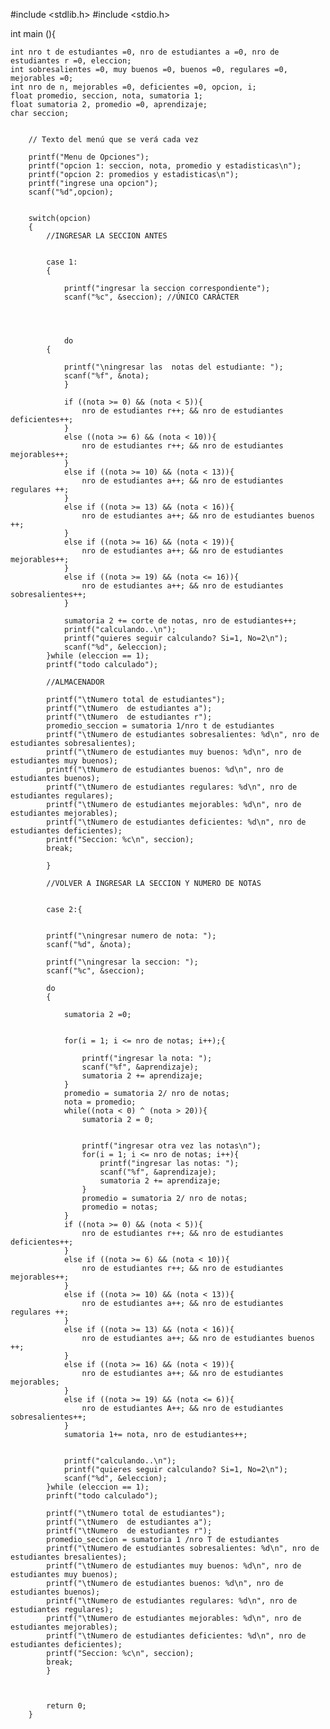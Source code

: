 
#include <stdlib.h>
#include <stdio.h>



 int main (){
	
	int nro t de estudiantes =0, nro de estudiantes a =0, nro de estudiantes r =0, eleccion;
	int sobresalientes =0, muy buenos =0, buenos =0, regulares =0, mejorables =0;
	int nro de n, mejorables =0, deficientes =0, opcion, i;
	float promedio, seccion, nota, sumatoria 1;
	float sumatoria 2, promedio =0, aprendizaje;
	char seccion;

        
        // Texto del menú que se verá cada vez
        
        printf("Menu de Opciones");
        printf("opcion 1: seccion, nota, promedio y estadisticas\n");
        printf("opcion 2: promedios y estadisticas\n");
        printf("ingrese una opcion");
        scanf("%d",opcion);
        
        
        switch(opcion)
		{
			//INGRESAR LA SECCION ANTES 
			
			
			case 1:
			{
					
			    printf("ingresar la seccion correspondiente");
			    scanf("%c", &seccion); //ÚNICO CARÁCTER
			    
				
				
				
				do
            {

                printf("\ningresar las  notas del estudiante: ");
                scanf("%f", &nota);
                }

                if ((nota >= 0) && (nota < 5)){
                    nro de estudiantes r++; && nro de estudiantes deficientes++;
                }
                else ((nota >= 6) && (nota < 10)){
                    nro de estudiantes r++; && nro de estudiantes mejorables++;
                }
                else if ((nota >= 10) && (nota < 13)){
                    nro de estudiantes a++; && nro de estudiantes regulares ++;
                }
                else if ((nota >= 13) && (nota < 16)){
                    nro de estudiantes a++; && nro de estudiantes buenos ++;
                }
                else if ((nota >= 16) && (nota < 19)){
                    nro de estudiantes a++; && nro de estudiantes mejorables++;
                }
                else if ((nota >= 19) && (nota <= 16)){
                    nro de estudiantes a++; && nro de estudiantes sobresalientes++;
                }

                sumatoria 2 += corte de notas, nro de estudiantes++;
                printf("calculando..\n");
                printf("quieres seguir calculando? Si=1, No=2\n");
                scanf("%d", &eleccion);
            }while (eleccion == 1);
			printf("todo calculado");
			
			//ALMACENADOR
			
			printf("\tNumero total de estudiantes");
			printf("\tNumero  de estudiantes a");
			printf("\tNumero  de estudiantes r");
			promedio_seccion = sumatoria 1/nro t de estudiantes
			printf("\tNumero de estudiantes sobresalientes: %d\n", nro de estudiantes sobresalientes);
            printf("\tNumero de estudiantes muy buenos: %d\n", nro de estudiantes muy buenos);
            printf("\tNumero de estudiantes buenos: %d\n", nro de estudiantes buenos);
            printf("\tNumero de estudiantes regulares: %d\n", nro de estudiantes regulares);
            printf("\tNumero de estudiantes mejorables: %d\n", nro de estudiantes mejorables);
            printf("\tNumero de estudiantes deficientes: %d\n", nro de estudiantes deficientes);
            printf("Seccion: %c\n", seccion);
            break;		
		
			}
			
			//VOLVER A INGRESAR LA SECCION Y NUMERO DE NOTAS 
			
			
			case 2:{
				
				
            printf("\ningresar numero de nota: ");
            scanf("%d", &nota);

            printf("\ningresar la seccion: ");
            scanf("%c", &seccion);

            do
            {

                sumatoria 2 =0; 
                
                
                for(i = 1; i <= nro de notas; i++);{
                	
                    printf("ingresar la nota: ");
                    scanf("%f", &aprendizaje);
                    sumatoria 2 += aprendizaje;
                }
                promedio = sumatoria 2/ nro de notas;
                nota = promedio;
                while((nota < 0) ^ (nota > 20)){
                    sumatoria 2 = 0;
                    
                    
                    printf("ingresar otra vez las notas\n");
                    for(i = 1; i <= nro de notas; i++){
                        printf("ingresar las notas: ");
                        scanf("%f", &aprendizaje);
                        sumatoria 2 += aprendizaje;
                    }
                    promedio = sumatoria 2/ nro de notas;
                    promedio = notas;
                }
                if ((nota >= 0) && (nota < 5)){
                    nro de estudiantes r++; && nro de estudiantes deficientes++;
                }
                else if ((nota >= 6) && (nota < 10)){
                    nro de estudiantes r++; && nro de estudiantes mejorables++;
                }
                else if ((nota >= 10) && (nota < 13)){
                    nro de estudiantes a++; && nro de estudiantes regulares ++;
                }
                else if ((nota >= 13) && (nota < 16)){
                    nro de estudiantes a++; && nro de estudiantes buenos ++;
                }
                else if ((nota >= 16) && (nota < 19)){
                    nro de estudiantes a++; && nro de estudiantes mejorables;
                }
                else if ((nota >= 19) && (nota <= 6)){
                    nro de estudiantes A++; && nro de estudiantes sobresalientes++;
                }
                sumatoria 1+= nota, nro de estudiantes++;
                
                
                printf("calculando..\n");
                printf("quieres seguir calculando? Si=1, No=2\n");
                scanf("%d", &eleccion);
            }while (eleccion == 1);
			prinft("todo calculado");
			
			printf("\tNumero total de estudiantes");
			printf("\tNumero  de estudiantes a");
			printf("\tNumero  de estudiantes r");
			promedio_seccion = sumatoria 1 /nro T de estudiantes
			printf("\tNumero de estudiantes sobresalientes: %d\n", nro de estudiantes bresalientes);
            printf("\tNumero de estudiantes muy buenos: %d\n", nro de estudiantes muy buenos);
            printf("\tNumero de estudiantes buenos: %d\n", nro de estudiantes buenos);
            printf("\tNumero de estudiantes regulares: %d\n", nro de estudiantes regulares);
            printf("\tNumero de estudiantes mejorables: %d\n", nro de estudiantes mejorables);
            printf("\tNumero de estudiantes deficientes: %d\n", nro de estudiantes deficientes);
            printf("Seccion: %c\n", seccion);
            break;
	        }
	        
	        
	        
	        return 0;
        }

